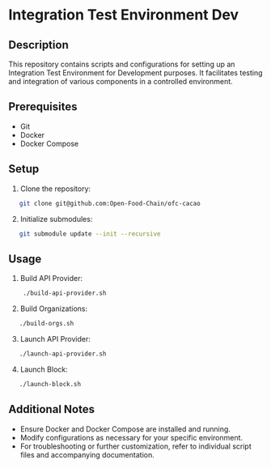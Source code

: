 # Integration Test Environment Dev

## Description
This repository contains scripts and configurations for setting up an Integration Test Environment for Development purposes. It facilitates testing and integration of various components in a controlled environment.

## Prerequisites
- Git
- Docker
- Docker Compose

## Setup
1. Clone the repository:
```bash
   git clone git@github.com:Open-Food-Chain/ofc-cacao
```
2.  Initialize submodules:
```bash
   git submodule update --init --recursive
```

## Usage
1.  Build API Provider:
```bash
	./build-api-provider.sh
```
2.  Build Organizations:
```bash
   ./build-orgs.sh
```
3.  Launch API Provider:
```bash
   ./launch-api-provider.sh
```
4.  Launch Block:
```bash
   ./launch-block.sh
```

## Additional Notes
-   Ensure Docker and Docker Compose are installed and running.
-   Modify configurations as necessary for your specific environment.
-   For troubleshooting or further customization, refer to individual script files and accompanying documentation.
